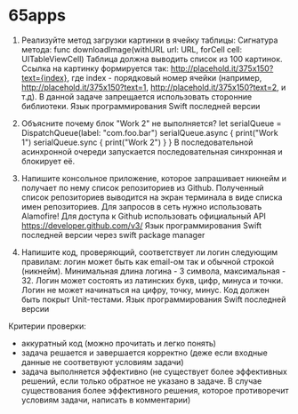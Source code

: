 # 65apps

1. Реализуйте метод загрузки картинки в ячейку таблицы: Сигнатура метода: func downloadImage(withURL url: URL, forCell cell: UITableViewCell) Таблица должна выводить список из 100 картинок. Ссылка на картинку формируется так: http://placehold.it/375x150?text={index}, где index - порядковый номер ячейки (например, http://placehold.it/375x150?text=1, http://placehold.it/375x150?text=2, и т.д). В данной задаче запрещается использовать сторонние библиотеки. Язык программирования Swift последней версии 

2. Объясните почему блок "Work 2" не выполняется? let serialQueue = DispatchQueue(label: "com.foo.bar") serialQueue.async { print("Work 1") serialQueue.sync { print("Work 2") } }
В последовательной асинхронной очереди запускается последовательная синхронная и блокирует её.

3. Напишите консольное приложение, которое запрашивает никнейм и получает по нему список репозиториев из Github. Полученный список репозиториев выводится на экран терминала в виде списка имен репозиториев. Для запросов в сеть нужно использовать Alamofire! Для доступа к Github использовать официальный API https://developer.github.com/v3/ Язык программирования Swift последней версии через swift package manager 

4. Напишите код, проверяющий, соответствует ли логин следующим правилам: логин может быть как email-ом так и обычной строкой (никнейм). Минимальная длина логина - 3 символа, максимальная - 32. Логин может состоять из латинских букв, цифр, минуса и точки. Логин не может начинаться на цифру, точку, минус. Код должен быть покрыт Unit-тестами. Язык программирования Swift последней версии 

Критерии проверки:
- аккуратный код (можно прочитать и легко понять) 
- задача решается и завершается корректно (деже если входные данные не соответвуют условиям задачи) 
- задача выполняется эффективно (не существует более эффективных решений, если только обратное не указано в задаче. В случае существования более эффективного решения, которое противоречит условиям задачи, написать в комментарии)
